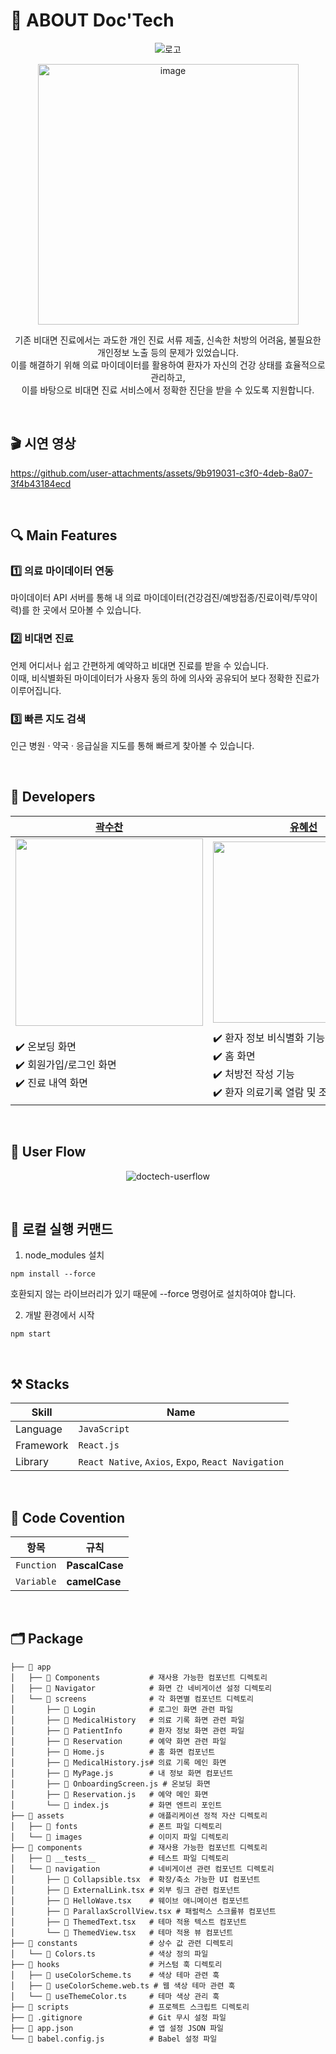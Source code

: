 # 👋 ABOUT Doc'Tech

<div align="center">  
  
  ![로고](https://github.com/user-attachments/assets/d4a9290a-5879-4797-8f0b-a6db2c98819c)
  
<img width="417" alt="image" src="https://github.com/user-attachments/assets/85b3d706-b2bd-446b-badc-9c99ca76f584">

기존 비대면 진료에서는 과도한 개인 진료 서류 제출, 신속한 처방의 어려움, 불필요한 개인정보 노출 등의 문제가 있었습니다. <br>
이를 해결하기 위해 의료 마이데이터를 활용하여 환자가 자신의 건강 상태를 효율적으로 관리하고, <br>이를 바탕으로 비대면 진료 서비스에서 정확한 진단을 받을 수 있도록 지원합니다.
</div>
<br>

## 🎬 시연 영상


https://github.com/user-attachments/assets/9b919031-c3f0-4deb-8a07-3f4b43184ecd



<br>

## 🔍 Main Features
### 1️⃣ 의료 마이데이터 연동
마이데이터 API 서버를 통해 내 의료 마이데이터(건강검진/예방접종/진료이력/투약이력)를 한 곳에서 모아볼 수 있습니다.

### 2️⃣ 비대면 진료
언제 어디서나 쉽고 간편하게 예약하고 비대면 진료를 받을 수 있습니다.<br>
이때, 비식별화된 마이데이터가 사용자 동의 하에 의사와 공유되어 보다 정확한 진료가 이루어집니다.

### 3️⃣ 빠른 지도 검색
인근 병원 · 약국 · 응급실을 지도를 통해 빠르게 찾아볼 수 있습니다.

<br>

## 👥 Developers
<div align="center">
  
| [곽수찬](https://github.com/soooochan) | [유혜선](https://github.com/Hyeseon00) |
|--------|------- |
| <img width="300px" src= "https://github.com/user-attachments/assets/beac5c0a-c58c-4374-9a2c-35e29f3f5552"> | <img width="290px" src="https://github.com/user-attachments/assets/321710ea-c916-4ea6-9948-86d309e4e8f9"> | 
| ✔️ 온보딩 화면 <br> ✔️ 회원가입/로그인 화면 <br> ✔️ 진료 내역 화면 <br> | ✔️ 환자 정보 비식별화 기능 <br> ✔️ 홈 화면 <br> ✔️ 처방전 작성 기능 <br> ✔️ 환자 의료기록 열람 및 조회 기능 <br> |
</div>

<br>

## 🎨 User Flow
<div align="center"> 
  
  ![doctech-userflow](https://github.com/user-attachments/assets/f3bb8d4c-1481-42be-aeb7-333db236df46)
</div>

<br>

## 🚀 로컬 실행 커맨드
1. node_modules 설치<br>

```
npm install --force
```
호환되지 않는 라이브러리가 있기 때문에 --force 명령어로 설치하여야 합니다.

2. 개발 환경에서 시작
```
npm start
```

<br>

## ⚒️ Stacks

| Skill | Name |
|--------|------- |
| Language | `JavaScript` |
| Framework | `React.js` |
| Library | `React Native`, `Axios`, `Expo`, `React Navigation` |

<br>

## 📜 Code Covention
| 항목                | 규칙                                                                                  |
|---------------------|---------------------------------------------------------------------------------------|
| `Function`              | **PascalCase**                                                                         |
| `Variable`                | **camelCase**                                                                    |                                                                       

<br>

## 🗂️ Package
```
├── 📁 app                      
│   ├── 📁 Components           # 재사용 가능한 컴포넌트 디렉토리
│   ├── 📁 Navigator            # 화면 간 네비게이션 설정 디렉토리
│   └── 📁 screens              # 각 화면별 컴포넌트 디렉토리
│       ├── 📁 Login            # 로그인 화면 관련 파일
│       ├── 📁 MedicalHistory   # 의료 기록 화면 관련 파일
│       ├── 📁 PatientInfo      # 환자 정보 화면 관련 파일
│       ├── 📁 Reservation      # 예약 화면 관련 파일
│       ├── 📄 Home.js          # 홈 화면 컴포넌트
│       ├── 📄 MedicalHistory.js# 의료 기록 메인 화면
│       ├── 📄 MyPage.js        # 내 정보 화면 컴포넌트
│       ├── 📄 OnboardingScreen.js # 온보딩 화면
│       ├── 📄 Reservation.js   # 예약 메인 화면
│       └── 📄 index.js         # 화면 엔트리 포인트
├── 📁 assets                   # 애플리케이션 정적 자산 디렉토리
│   ├── 📁 fonts                # 폰트 파일 디렉토리
│   └── 📁 images               # 이미지 파일 디렉토리
├── 📁 components               # 재사용 가능한 컴포넌트 디렉토리
│   ├── 📁 __tests__            # 테스트 파일 디렉토리
│   └── 📁 navigation           # 네비게이션 관련 컴포넌트 디렉토리
│       ├── 📄 Collapsible.tsx  # 확장/축소 가능한 UI 컴포넌트
│       ├── 📄 ExternalLink.tsx # 외부 링크 관련 컴포넌트
│       ├── 📄 HelloWave.tsx    # 웨이브 애니메이션 컴포넌트
│       ├── 📄 ParallaxScrollView.tsx # 패럴럭스 스크롤뷰 컴포넌트
│       ├── 📄 ThemedText.tsx   # 테마 적용 텍스트 컴포넌트
│       └── 📄 ThemedView.tsx   # 테마 적용 뷰 컴포넌트
├── 📁 constants                # 상수 값 관련 디렉토리
│   └── 📄 Colors.ts            # 색상 정의 파일
├── 📁 hooks                    # 커스텀 훅 디렉토리
│   ├── 📄 useColorScheme.ts    # 색상 테마 관련 훅
│   ├── 📄 useColorScheme.web.ts # 웹 색상 테마 관련 훅
│   └── 📄 useThemeColor.ts     # 테마 색상 관리 훅
├── 📁 scripts                  # 프로젝트 스크립트 디렉토리
├── 📄 .gitignore               # Git 무시 설정 파일
├── 📄 app.json                 # 앱 설정 JSON 파일
└── 📄 babel.config.js          # Babel 설정 파일
```
